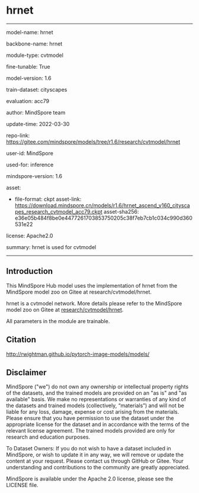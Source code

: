 # hrnet

---

model-name: hrnet

backbone-name: hrnet

module-type: cvtmodel

fine-tunable: True

model-version: 1.6

train-dataset: cityscapes

evaluation: acc79

author: MindSpore team

update-time: 2022-03-30

repo-link: <https://gitee.com/mindspore/models/tree/r1.6/research/cvtmodel/hrnet>

user-id: MindSpore

used-for: inference

mindspore-version: 1.6

asset:

-
    file-format: ckpt
    asset-link: <https://download.mindspore.cn/models/r1.6/hrnet_ascend_v160_cityscapes_research_cvtmodel_acc79.ckpt>
    asset-sha256: e36e05b484f8be0e4477261703853750205c38f7eb7cb1c034c990d360531e22

license: Apache2.0

summary: hrnet is used for cvtmodel

---

## Introduction

This MindSpore Hub model uses the implementation of hrnet from the MindSpore model zoo on Gitee at research/cvtmodel/hrnet.

hrnet is a cvtmodel network. More details please refer to the MindSpore model zoo on Gitee at [research/cvtmodel/hrnet](https://gitee.com/mindspore/models/blob/r1.6/research/cvtmodel/hrnet/README_CN.md).

All parameters in the module are trainable.

## Citation

http://rwightman.github.io/pytorch-image-models/models/

## Disclaimer

MindSpore ("we") do not own any ownership or intellectual property rights of the datasets, and the trained models are provided on an "as is" and "as available" basis. We make no representations or warranties of any kind of the datasets and trained models (collectively, “materials”) and will not be liable for any loss, damage, expense or cost arising from the materials. Please ensure that you have permission to use the dataset under the appropriate license for the dataset and in accordance with the terms of the relevant license agreement. The trained models provided are only for research and education purposes.

To Dataset Owners: If you do not wish to have a dataset included in MindSpore, or wish to update it in any way, we will remove or update the content at your request. Please contact us through GitHub or Gitee. Your understanding and contributions to the community are greatly appreciated.

MindSpore is available under the Apache 2.0 license, please see the LICENSE file.
